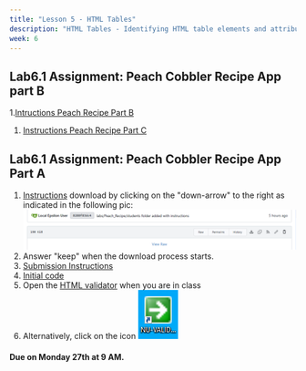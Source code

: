 ```yaml
---
title: "Lesson 5 - HTML Tables"
description: "HTML Tables - Identifying HTML table elements and attributes"
week: 6
---
```

## Lab6.1 Assignment: Peach Cobbler Recipe App part B
1.[Intructions Peach Recipe Part B](http://192.168.1.28:3000/ClassroomResources/ClassServerResources/src/branch/main/labs/Peach_Recipe_Website-A34/students/Part%20B%20-%20Styling%20for%20Mobile-w43.docx)
1. [Instructions Peach Recipe Part C](http://192.168.1.28:3000/ClassroomResources/ClassServerResources/src/branch/main/labs/Peach_Recipe_Website-A34/students/Part%20C%20-%20Styling%20for%20Mobile-w43.docx)

## Lab6.1 Assignment: Peach Cobbler Recipe App Part A

1. [Instructions](http://192.168.1.28:3000/ClassroomResources/ClassServerResources/src/branch/main/labs/Peach_Recipe_Website-A34/students/Peach_Recipes_Instructions.docx) download by clicking on the "down-arrow"  to the right as indicated in the following pic: ![gites-download](/images/gitea-download.png)
1. Answer "keep" when the download process starts.
1. [Submission Instructions](http://192.168.1.28:3000/ClassroomResources/ClassServerResources/src/branch/main/labs/Peach_Recipe_Website-A34/students/submission_instructions.docx)
1. [Initial code](http://192.168.1.28:3000/ClassroomResources/ClassServerResources/src/branch/main/labs/Peach_Recipe_Website-A34/students/Peach_Recipe_Website.zip)
1. Open the [HTML validator](http://192.168.1.47:8888) when you are in class
1. Alternatively, click on the icon ![nu-validator](/images/nu-validator.png)

#### **Due on Monday 27th at 9 AM.**
